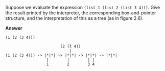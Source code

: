 Suppose we evaluate the expression `(list 1 (list 2 (list 3 4)))`. Give the result printed by the interpreter, the corresponding box-and-pointer structure, and the interpretation of this as a tree (as in figure 2.6).

**Answer**

`(1 (2 (3 4)))`

```
                        (2 (ł 4))
                            |
(1 (2 (3 4))) -> |*|*| -> |*|*| -> |*|*| -> |*|*|
                  |        |        | |
                  1        2        3 4

```
